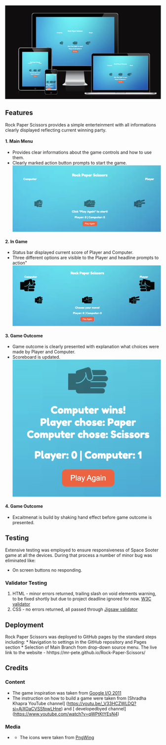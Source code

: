![screenshot](assets/images/Screens.png "Screenshot")


## Features

Rock Paper Scissors provides a simple enterteinment with all informations clearly displayed reflecting current winning party.
 
#### 1. Main Menu     
  * Provides clear informations about the game controls and how to use them. 
  * Clearly marked action button prompts to start the game.
 ![main menu screenshot](assets/images/Start.png "Main Menu Screenshot") 
 

#### 2. In Game 
  * Status bar displayed current score of Player and Computer.
  * Three different options are visible to the Player and headline prompts to action"
  ![in game screenshot](assets/images/Game.png "In Game Screnshot")

#### 3. Game Outcome 
  * Game outcome is clearly presented with explanation what choices were made by Player and Computer. 
  * Scoreboard is updated. 
  ![game result screenshot](assets/images/Result.png "Game Result Screnshot")


#### 4. Game Outcome 
  * Excaitmenat is build by shaking hand effect before game outcome is presented. 


## Testing 
  Extensive testing was employed to ensure responsiveness of Space Sooter game at all the devices. During that process a number of minor bug was eliminated like:
   * On screen buttons no responding. 
  
### Validator Testing 
  1. HTML - minor errors returned, trailing slash on void elements warning, to be fixed shortly but due to project deadline ignored for now. [W3C validator](https://validator.w3.org/nu/?doc=https%3A%2F%2Fmr-pete.github.io%2FRock-Paper-Scissors%2F)
  2. CSS - no errors returned, all passed through [Jigsaw validator](https://jigsaw.w3.org/css-validator/validator?uri=https%3A%2F%2Fmr-pete.github.io%2FRock-Paper-Scissors&profile=css3svg&usermedium=all&warning=1&vextwarning=&lang=pl-PL)

## Deployment
  Rock Paper Scissors was deployed to GitHub pages by the standard steps including:
    * Navigation to settings in the GitHub repository and Pages section
    * Selection of Main Branch from drop-down source menu.
 The live link to the website - hhttps://mr-pete.github.io/Rock-Paper-Scissors/
 
 ## Credits
 
 ### Content
  * The game inspiration was taken from [Google I/O 2011](https://www.youtube.com/watch?v=yEocRtn_j9s)
  * The instruction on how to build a game were taken from [Shradha Khapra YouTube channel] (https://youtu.be/_V33HCZWLDQ?si=AjXOaCVSSfpwLHne) and [
    developedbyed channel] (https://www.youtube.com/watch?v=qWPtKtYEsN4)

 
 ### Media
  * * The icons were taken from [PngWing](https://www.pngwing.com)

